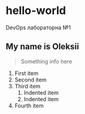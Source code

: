 # hello-world
DevOps лабораторна №1

## My name is Oleksii

>Something info here

1. First item
2. Second item
3. Third item
    1. Indented item
    2. Indented item
4. Fourth item
